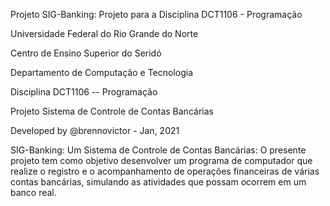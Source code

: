 Projeto SIG-Banking:
Projeto para a Disciplina DCT1106 - Programação

Universidade Federal do Rio Grande do Norte

Centro de Ensino Superior do Seridó

Departamento de Computação e Tecnologia

Disciplina DCT1106 -- Programação

Projeto Sistema de Controle de Contas Bancárias

Developed by @brennovictor - Jan, 2021

SIG-Banking: Um Sistema de Controle de Contas Bancárias:
O presente projeto tem como objetivo desenvolver um programa de computador que realize o registro e o acompanhamento de operações financeiras de várias contas bancárias, simulando as atividades que possam ocorrem em um banco real.
